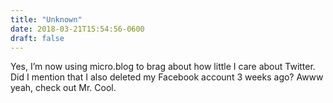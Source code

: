 ```yaml
---
title: "Unknown"
date: 2018-03-21T15:54:56-0600
draft: false
---
```


Yes, I’m now using micro.blog to brag about how little I care about Twitter. Did I mention that I also deleted my Facebook account 3 weeks ago? Awww yeah, check out Mr. Cool.
